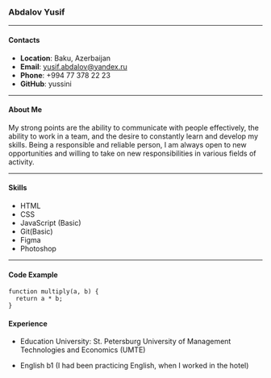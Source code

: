 ### Abdalov Yusif
---
#### Contacts

* __Location__: Baku, Azerbaijan
* __Email__: yusif.abdalov@yandex.ru
* __Phone__: +994 77 378 22 23
* __GitHub__: yussini

---

#### About Me
My strong points are the ability to communicate with people effectively, the ability to work in a team, and the desire to constantly learn and develop my skills. Being a responsible and reliable person, I am always open to new opportunities and willing to take on new responsibilities in various fields of activity.

---

#### Skills

* HTML
* CSS
* JavaScript (Basic)
* Git(Basic)
* Figma
* Photoshop

---

#### Code Example

```
function multiply(a, b) {
  return a * b;
}
```


#### Experience

* Education
University:  St. Petersburg University of Management Technologies and Economics (UMTE)

* English
b1 (I had been practicing English, when I worked in the hotel)